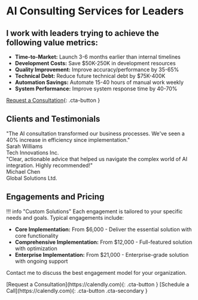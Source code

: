 # AI Consulting Services for Leaders

## I work with leaders trying to achieve the following value metrics:

- **Time-to-Market:** Launch 3-6 months earlier than internal timelines
- **Development Costs:** Save $50K-250K in development resources
- **Quality Improvement:** Improve accuracy/performance by 35-65%
- **Technical Debt:** Reduce future technical debt by $75K-400K
- **Automation Savings:** Automate 15-40 hours of manual work weekly
- **System Performance:** Improve system response time by 40-70%

[Request a Consultation](https://calendly.com){: .cta-button }

## Clients and Testimonials

<div class="testimonial" markdown>
"The AI consultation transformed our business processes. We've seen a 40% increase in efficiency since implementation."

<div class="testimonial-author">Sarah Williams</div>
<div class="testimonial-company">Tech Innovations Inc.</div>
</div>

<div class="testimonial" markdown>
"Clear, actionable advice that helped us navigate the complex world of AI integration. Highly recommended!"

<div class="testimonial-author">Michael Chen</div>
<div class="testimonial-company">Global Solutions Ltd.</div>
</div>

## Engagements and Pricing

!!! info "Custom Solutions"
    Each engagement is tailored to your specific needs and goals. Typical engagements include:

- **Core Implementation:** From $6,000 - Deliver the essential solution with core functionality
- **Comprehensive Implementation:** From $12,000 - Full-featured solution with optimization
- **Enterprise Implementation:** From $21,000 - Enterprise-grade solution with ongoing support

Contact me to discuss the best engagement model for your organization.

<div class="button-group" markdown>
[Request a Consultation](https://calendly.com){: .cta-button }
[Schedule a Call](https://calendly.com){: .cta-button .cta-secondary }
</div> 